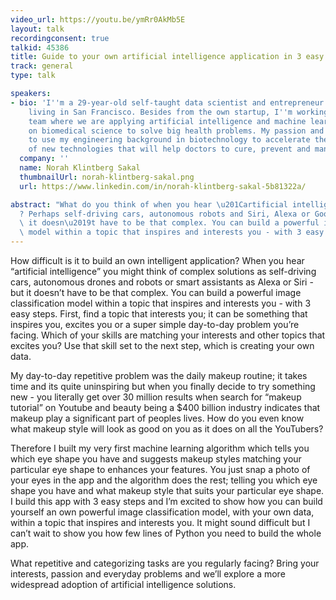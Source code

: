 ```yaml
---
video_url: https://youtu.be/ymRr0AkMb5E
layout: talk
recordingconsent: true
talkid: 45386
title: Guide to your own artificial intelligence application in 3 easy steps
track: general
type: talk

speakers:
- bio: 'I''m a 29-year-old self-taught data scientist and entrepreneur from Sweden
    living in San Francisco. Besides from the own startup, I''m working with a research
    team where we are applying artificial intelligence and machine learning capabilities
    on biomedical science to solve big health problems. My passion and mission is
    to use my engineering background in biotechnology to accelerate the development
    of new technologies that will help doctors to cure, prevent and manage diseases.  '
  company: ''
  name: Norah Klintberg Sakal
  thumbnailUrl: norah-klintberg-sakal.png
  url: https://www.linkedin.com/in/norah-klintberg-sakal-5b81322a/

abstract: "What do you think of when you hear \u201Cartificial intelligence\u201D\
  ? Perhaps self-driving cars, autonomous robots and Siri, Alexa or Google Home? But\
  \ it doesn\u2019t have to be that complex. You can build a powerful image classification\
  \ model within a topic that inspires and interests you - with 3 easy steps."
---
```

How difficult is it to build an own intelligent application? When you hear “artificial intelligence” you might think of complex solutions as self-driving cars, autonomous drones and robots or smart assistants as Alexa or Siri - but it doesn’t have to be that complex. You can build a powerful image classification model within a topic that inspires and interests you - with 3 easy steps. First, find a topic that interests you; it can be something that inspires you, excites you or a super simple day-to-day problem you’re facing. Which of your skills are matching your interests and other topics that excites you? Use that skill set to the next step, which is creating your own data.

My day-to-day repetitive problem was the daily makeup routine; it takes time and its quite uninspiring but when you finally decide to try something new - you literally get over 30 million results when search for “makeup tutorial” on Youtube and beauty being a $400 billion industry indicates that makeup play a significant part of peoples lives. How do you even know what makeup style will look as good on you as it does on all the YouTubers?

Therefore I built my very first machine learning algorithm which tells you which eye shape you have and suggests makeup styles matching your particular eye shape to enhances your features. You just snap a photo of your eyes in the app and the algorithm does the rest; telling you which eye shape you have and what makeup style that suits your particular eye shape. I build this app with 3 easy steps and I’m excited to show how you can build yourself an own powerful image classification model, with your own data, within a topic that inspires and interests you. It might sound difficult but I can’t wait to show you how few lines of Python you need to build the whole app.

What repetitive and categorizing tasks are you regularly facing? Bring your interests, passion and everyday problems and we’ll explore a more widespread adoption of artificial intelligence solutions.
